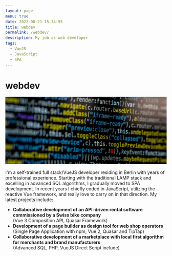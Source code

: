 ```yaml
---
layout: page
menu: true
date: 2022-08-21 15:34:55
title: webdev
permalink: /webdev/
description: My job as web developer
tags:
  - VueJS
  - JavaScript
  - SPA
---
```

<h1 class="post-title">webdev</h1>

<img src="/assets/img/uploads/code.webp" alt="Javascript Code">

I'm a self-trained full stack/VueJS developer residing in Berlin with years of professional experience. Starting with the traditional LAMP stack and excelling in advanced SQL algorithms, I gradually moved to SPA development. In recent years I chiefly coded in JavaScript, utilizing the reactive Vue framework, and really love to carry on in that direction. My latest projects include:

* **Collaborative development of an API-driven rental software commissioned by a Swiss bike company**\
  (Vue 3 Composition API, Quasar Framework)
* **Development of a page builder as design tool for web shop operators**\
  (Single Page Application with npm, Vue 2, Quasar and TipTap)
* **Collaborative development of a marketplace with local first algorithm for merchants and brand manufacturers**\
  (Advanced SQL, PHP, VueJS Direct Script include)